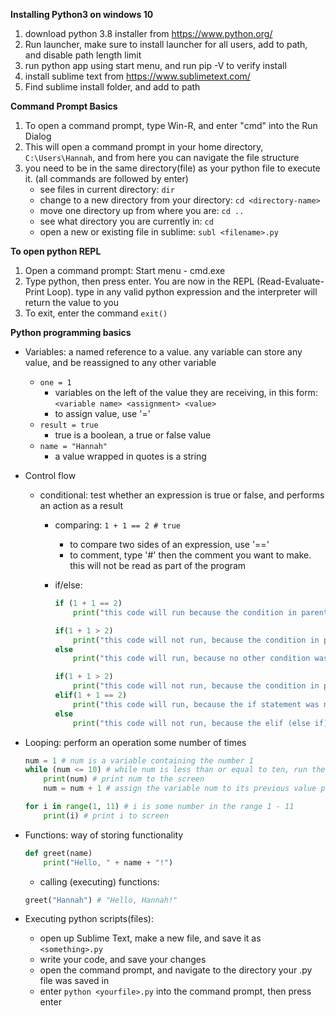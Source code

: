 **Installing Python3 on windows 10**
1.  download python 3.8 installer from https://www.python.org/
2.  Run launcher, make sure to install launcher for all users, add to path, and disable path length limit
3.  run python app using start menu, and run pip -V to verify install
4.  install sublime text from https://www.sublimetext.com/
5.  Find sublime install folder, and add to path

**Command Prompt Basics**
1. To open a command prompt, type Win-R, and enter "cmd" into the Run Dialog
2. This will open a command prompt in your home directory, `C:\Users\Hannah`, and from here you can navigate the file structure
3. you need to be in the same directory(file) as your python file to execute it. (all commands are followed by enter)
	- see files in current directory: `dir`
	- change to a new directory from your directory: `cd <directory-name>`
	- move one directory up from where you are: `cd ..`
	- see what directory you are currently in: `cd`
	- open a new or existing file in sublime: `subl <filename>.py`

**To open python REPL**
1. Open a command prompt: Start menu - cmd.exe
2. Type python, then press enter. You are now in the REPL (Read-Evaluate-Print Loop). type in any valid python expression and the interpreter will return the value to you
3. To exit, enter the command `exit()`

**Python programming basics**
 - Variables: a named reference to a value. any variable can store any value, and be reassigned to any other variable
	- `one = 1`
		- variables on the left of the value they are receiving, in this form: `<variable name> <assignment> <value>`
		- to assign value, use '='
	- `result = true`
		- true is a boolean, a true or false value
	- `name = "Hannah"`
		- a value wrapped in quotes is a string
- Control flow
	- conditional: test whether an expression is true or false, and performs an action as a result
		- comparing: `1 + 1 == 2 # true` 
			- to compare two sides of an expression, use '=='
			- to comment, type '#' then the comment you want to make. this will not be read as part of the program
		- if/else:

	        ```python
	        if (1 + 1 == 2)
		        print("this code will run because the condition in parentheses is true")
	        ```
			```python
			if(1 + 1 > 2)
				print("this code will not run, because the condition in parentheses is false")
			else
				print("this code will run, because no other condition was met")
			```
			```python
			if(1 + 1 > 2)
				print("this code will not run, because the condition in parentheses is false")
			elif(1 + 1 == 2)
				print("this code will run, because the if statement was not true")
			else
				print("this code will not run, because the elif (else if) statement was true")
			```
- Looping: perform an operation some number of times

	```python
	num = 1 # num is a variable containing the number 1
	while (num <= 10) # while num is less than or equal to ten, run the code indented under this statement
		print(num) # print num to the screen
		num = num + 1 # assign the variable num to its previous value plus one
	```  
	```python
	for i in range(1, 11) # i is some number in the range 1 - 11
		print(i) # print i to screen
	```
- Functions: way of storing functionality
	```python
	def greet(name)
		print("Hello, " + name + "!")
	```
	- calling (executing) functions:
	
	```python
	greet("Hannah") # "Hello, Hannah!"
	```
- Executing python scripts(files):
	- open up Sublime Text, make a new file, and save it as `<something>.py`
	- write your code, and save your changes
	- open the command prompt, and navigate to the directory your .py file was saved in
	- enter `python <yourfile>.py` into the command prompt, then press enter

